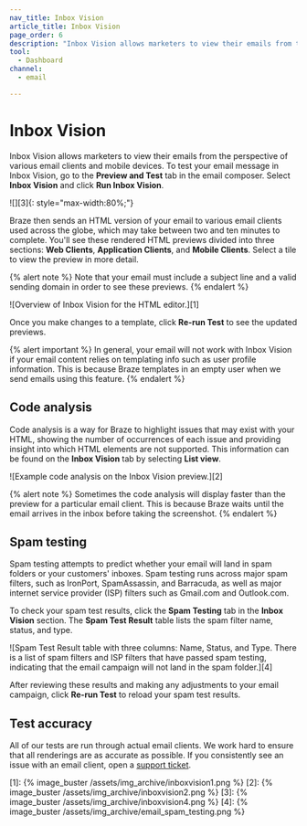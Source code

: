 ```yaml
---
nav_title: Inbox Vision
article_title: Inbox Vision
page_order: 6
description: "Inbox Vision allows marketers to view their emails from the perspective of various email clients and mobile devices. This reference article covers how to set up and use Inbox Vision."
tool:
  - Dashboard
channel:
  - email

---
```


# Inbox Vision

Inbox Vision allows marketers to view their emails from the perspective of various email clients and mobile devices. To test your email message in Inbox Vision, go to the **Preview and Test** tab in the email composer. Select **Inbox Vision** and click **Run Inbox Vision**.

![][3]{: style="max-width:80%;"}

Braze then sends an HTML version of your email to various email clients used across the globe, which may take between two and ten minutes to complete. You'll see these rendered HTML previews divided into three sections: **Web Clients**, **Application Clients**, and **Mobile Clients**. Select a tile to view the preview in more detail. 

{% alert note %}
Note that your email must include a subject line and a valid sending domain in order to see these previews. 
{% endalert %}

![Overview of Inbox Vision for the HTML editor.][1]

Once you make changes to a template, click **Re-run Test** to see the updated previews.

{% alert important %} 
In general, your email will not work with Inbox Vision if your email content relies on templating info such as user profile information. This is because Braze templates in an empty user when we send emails using this feature. 
{% endalert %}

## Code analysis

Code analysis is a way for Braze to highlight issues that may exist with your HTML, showing the number of occurrences of each issue and providing insight into which HTML elements are not supported. This information can be found on the **Inbox Vision** tab by selecting <i class="fas fa-list"></i> **List view**.

![Example code analysis on the Inbox Vision preview.][2]

{% alert note %} 
Sometimes the code analysis will display faster than the preview for a particular email client. This is because Braze waits until the email arrives in the inbox before taking the screenshot. 
{% endalert %}

## Spam testing

Spam testing attempts to predict whether your email will land in spam folders or your customers' inboxes. Spam testing runs across major spam filters, such as IronPort, SpamAssassin, and Barracuda, as well as major internet service provider (ISP) filters such as Gmail.com and Outlook.com.

To check your spam test results, click the **Spam Testing** tab in the **Inbox Vision** section. The **Spam Test Result** table lists the spam filter name, status, and type.

![Spam Test Result table with three columns: Name, Status, and Type. There is a list of spam filters and ISP filters that have passed spam testing, indicating that the email campaign will not land in the spam folder.][4]

After reviewing these results and making any adjustments to your email campaign, click **Re-run Test** to reload your spam test results.

## Test accuracy

All of our tests are run through actual email clients. We work hard to ensure that all renderings are as accurate as possible. If you consistently see an issue with an email client, open a [support ticket]({{site.baseurl}}/braze_support/).

[1]: {% image_buster /assets/img_archive/inboxvision1.png %}
[2]: {% image_buster /assets/img_archive/inboxvision2.png %}
[3]: {% image_buster /assets/img_archive/inboxvision4.png %}
[4]: {% image_buster /assets/img_archive/email_spam_testing.png %}
